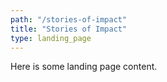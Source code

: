 ```yaml
---
path: "/stories-of-impact"
title: "Stories of Impact"
type: landing_page
---
```


Here is some landing page content.
